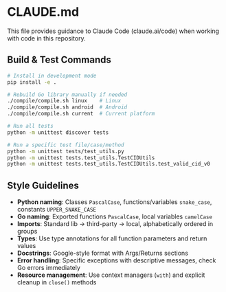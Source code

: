 # CLAUDE.md

This file provides guidance to Claude Code (claude.ai/code) when working with code in this repository.

## Build & Test Commands
```bash
# Install in development mode
pip install -e .

# Rebuild Go library manually if needed
./compile/compile.sh linux    # Linux
./compile/compile.sh android  # Android
./compile/compile.sh current  # Current platform

# Run all tests
python -m unittest discover tests

# Run a specific test file/case/method
python -m unittest tests/test_utils.py
python -m unittest tests.test_utils.TestCIDUtils
python -m unittest tests.test_utils.TestCIDUtils.test_valid_cid_v0
```

## Style Guidelines
- **Python naming**: Classes `PascalCase`, functions/variables `snake_case`, constants `UPPER_SNAKE_CASE`
- **Go naming**: Exported functions `PascalCase`, local variables `camelCase`
- **Imports**: Standard lib → third-party → local, alphabetically ordered in groups
- **Types**: Use type annotations for all function parameters and return values
- **Docstrings**: Google-style format with Args/Returns sections
- **Error handling**: Specific exceptions with descriptive messages, check Go errors immediately
- **Resource management**: Use context managers (`with`) and explicit cleanup in `close()` methods